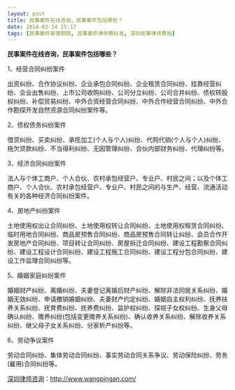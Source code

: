 ```yaml
---
layout: post
title: 民事案件在线咨询，民事案件包括哪些？
date: 2014-03-14 15:17
tags: [民事案件审理期限, 民事案件律师费标准, 深圳民事律师费用]
---
```

<strong>民事案件在线咨询，民事案件包括哪些？</strong>

1、经营合同纠纷案件

出资纠纷、合作协议纠纷、企业承包合同纠纷、企业租赁合同纠纷、挂靠经营纠纷、企业出售纠纷、上市公司收购纠纷、公司分立纠纷、公司合并纠纷、债权转股权纠纷、补偿贸易纠纷、中外合资经营合同纠纷、中外合作经营合同纠纷、中外合作勘探开发自然资源合同纠纷案件等。

2、债权债务纠纷案件

借贷纠纷、买卖纠纷、承揽加工(个人与个人)纠纷、代购代销(个人与个人)纠纷、拖欠贷款纠纷、不当得利纠纷、无因管理纠纷、合伙内部财务纠纷、代理纠纷等。

3、经济合同纠纷案件

法人与个体工商户、个人合伙、农村承包经营户、专业户、村民之间；以及个体工商户、个人合伙、农村承包经营户、专业户、村民之间的与生产、经营、流通活动有关的各种经济合同纠纷案件。

4、房地产纠纷案件

土地使用权出让合同纠纷、土地使用权转让合同纠纷、土地使用权租赁合同纠纷、临时用地合同纠纷、商品房预售合同纠纷、商品房预售合同转让纠纷、会员合作开发房地产合同纠纷、项目转让合同纠纷、房屋拆迁合同纠纷、建设工程勘察合同纠纷、建设工程设计合同纠纷、建设工程施工合同纠纷、建设工程分包合同纠纷、建设工作监理合同纠纷等。

5、婚姻家庭纠纷案件

婚姻财产纠纷、离婚纠纷、夫妻登记离婚后财产纠纷、解除非法同居关系纠纷、婚姻无效纠纷、申请撤销婚姻纠纷、夫妻财产约定纠纷、婚姻自主权利纠纷、抚养扶养关系纠纷、抚育费纠纷、抚养费纠纷、监护权纠纷、探视子女权纠纷、生身父母确认纠纷、赡养纠纷(包括变更赡养关系纠纷)、确认收养关系纠纷、解除收养关系纠纷、继父母子女关系纠纷、分家析产纠纷等。

6、劳动争议案件

劳动合同纠纷、集体劳动合同纠纷、事实劳动合同关系争议、劳动保险纠纷、劳务(雇用)合同纠纷等。

<a href="http://www.wangpingan.com/">深圳律师咨询</a>：<a href="http://www.wangpingan.com/">http://www.wangpingan.com/</a>

